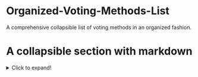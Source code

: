 # Organized-Voting-Methods-List
A comprehensive collapsible list of voting methods in an organized fashion.

# A collapsible section with markdown
<details>
  <summary>Click to expand!</summary>
  
  ## Heading
  1. A numbered
  2. list
     * With some
     * Sub bullets
</details>
